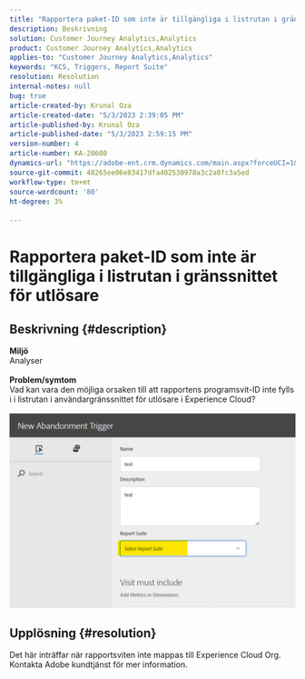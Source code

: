 ```yaml
---
title: "Rapportera paket-ID som inte är tillgängliga i listrutan i gränssnittet för utlösare"
description: Beskrivning
solution: Customer Journey Analytics,Analytics
product: Customer Journey Analytics,Analytics
applies-to: "Customer Journey Analytics,Analytics"
keywords: "KCS, Triggers, Report Suite"
resolution: Resolution
internal-notes: null
bug: true
article-created-by: Krunal Oza
article-created-date: "5/3/2023 2:39:05 PM"
article-published-by: Krunal Oza
article-published-date: "5/3/2023 2:59:15 PM"
version-number: 4
article-number: KA-20600
dynamics-url: "https://adobe-ent.crm.dynamics.com/main.aspx?forceUCI=1&pagetype=entityrecord&etn=knowledgearticle&id=1cb8f33f-c0e9-ed11-a7c6-6045bd006b4b"
source-git-commit: 48265ee06e83417dfa402538978a3c2a8fc3a5ed
workflow-type: tm+mt
source-wordcount: '80'
ht-degree: 3%

---
```


# Rapportera paket-ID som inte är tillgängliga i listrutan i gränssnittet för utlösare

## Beskrivning {#description}

<b>Miljö</b><br>Analyser<br> <br><b>Problem/symtom</b><br>Vad kan vara den möjliga orsaken till att rapportens programsvit-ID inte fylls i i listrutan i användargränssnittet för utlösare i Experience Cloud?

![](assets/___20b8f33f-c0e9-ed11-a7c6-6045bd006b4b___.png)

## Upplösning {#resolution}

Det här inträffar när rapportsviten inte mappas till Experience Cloud Org. Kontakta Adobe kundtjänst för mer information.

<br> 
